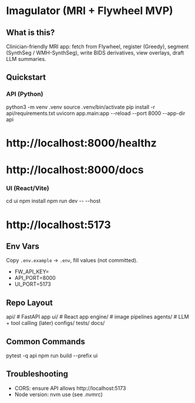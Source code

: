 # Imagulator (MRI + Flywheel MVP)

## What is this?
Clinician-friendly MRI app: fetch from Flywheel, register (Greedy), segment (SynthSeg / WMH-SynthSeg), write BIDS derivatives, view overlays, draft LLM summaries.

## Quickstart
### API (Python)
python3 -m venv .venv
source .venv/bin/activate
pip install -r api/requirements.txt
uvicorn app.main:app --reload --port 8000 --app-dir api
# http://localhost:8000/healthz
# http://localhost:8000/docs

### UI (React/Vite)
cd ui
npm install
npm run dev -- --host
# http://localhost:5173

## Env Vars
Copy `.env.example` → `.env`, fill values (not committed).
- FW_API_KEY=
- API_PORT=8000
- UI_PORT=5173

## Repo Layout
api/    # FastAPI app
ui/     # React app
engine/ # image pipelines
agents/ # LLM + tool calling (later)
configs/ tests/ docs/

## Common Commands
pytest -q api
npm run build --prefix ui

## Troubleshooting
- CORS: ensure API allows http://localhost:5173
- Node version: nvm use (see .nvmrc)